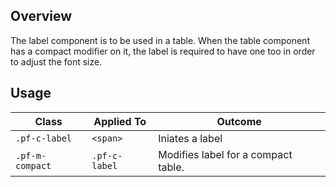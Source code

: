 ## Overview

The label component is to be used in a table. When the table component has a compact modifier on it, the label is required to have one too in order to adjust the font size.

## Usage

| Class | Applied To | Outcome |
| -- | -- | -- |
| `.pf-c-label` | `<span>` | Iniates a label |
| `.pf-m-compact` | `.pf-c-label` | Modifies label for a compact table. |

